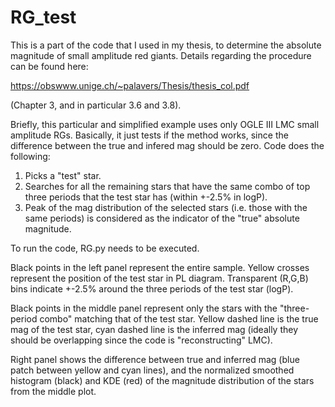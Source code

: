 # RG_test

This is a part of the code that I used in my thesis, to determine the absolute magnitude of small 
amplitude red giants. Details regarding the procedure can be found here:

https://obswww.unige.ch/~palavers/Thesis/thesis_col.pdf

(Chapter 3, and in particular 3.6 and 3.8).

Briefly, this particular and simplified example uses only OGLE III LMC small amplitude RGs. 
Basically, it just tests if the method works, since the difference between the true and infered mag 
should be zero. Code does the following:

1) Picks a "test" star.
2) Searches for all the remaining stars that have the same combo of top three periods that the test 
star has (within +-2.5% in logP).
3) Peak of the mag distribution of the selected stars (i.e. those with the same periods) is 
considered as the indicator of the "true" absolute magnitude.

To run the code, RG.py needs to be executed.

Black points in the left panel represent the entire sample. Yellow crosses represent the position of 
the test star in PL diagram. Transparent (R,G,B) bins indicate +-2.5% around the three periods of the
test star (logP).

Black points in the middle panel represent only the stars with the "three-period combo" matching that
of the test star. Yellow dashed line is the true mag of the test star, cyan dashed line is the 
inferred mag (ideally they should be overlapping since the code is "reconstructing" LMC).

Right panel shows the difference between true and inferred mag (blue patch between yellow and cyan 
lines), and the normalized smoothed histogram (black) and KDE (red) of the magnitude distribution of
the stars from the middle plot.

